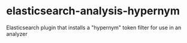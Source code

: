 # elasticsearch-analysis-hypernym
Elasticsearch plugin that installs a "hypernym" token filter for use in an analyzer
